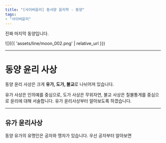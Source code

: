 ```yaml
---
title: "[사이버윤리] 동서양 윤리학 - 동양"
tags:
- "사이버윤리"
---
```


진짜 마지막 동양입니다.

![]({{ 'assets/line/moon_002.png' | relative_url }})

***

# 동양 윤리 사상

동양 윤리 사상은 크게 **유가, 도가, 불교**로 나뉘어져 있습니다.

유가 사상은 인의예를 중심으로, 도가 사상은 무위자연, 불교 사상은 칠불통게를 중심으로 윤리에 대해 서술합니다. 유가 윤리사상부터 알아보도록 하겠습니다.

*** 

## 유가 윤리사상
동양 유가의 유명인은 공자와 맹자가 있습니다.
우선 공자부터 알아보면